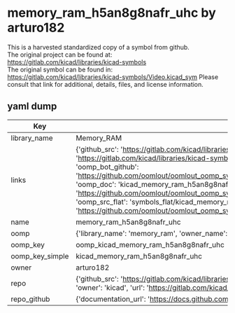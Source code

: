 # memory_ram_h5an8g8nafr_uhc by arturo182  
This is a harvested standardized copy of a symbol from github.  
The original project can be found at:  
https://gitlab.com/kicad/libraries/kicad-symbols  
The original symbol can be found in:
https://gitlab.com/kicad/libraries/kicad-symbols/Video.kicad_sym
Please consult that link for additional, details, files, and license information.  
## yaml dump  
| Key | Value |  
| --- | --- |  
| library_name | Memory_RAM |  
| links | {'github_src': 'https://gitlab.com/kicad/libraries/kicad-symbols/Video.kicad_sym', 'github_src_repo': 'https://gitlab.com/kicad/libraries/kicad-symbols', 'oomp_bot': 'kicad_memory_ram_h5an8g8nafr_uhc/working', 'oomp_bot_github': 'https://github.com/oomlout/oomlout_oomp_symbol_bot/tree/main/kicad_memory_ram_h5an8g8nafr_uhc/working', 'oomp_doc': 'kicad_memory_ram_h5an8g8nafr_uhc/working', 'oomp_doc_github': 'https://github.com/oomlout/oomlout_oomp_symbol_doc/tree/main/kicad_memory_ram_h5an8g8nafr_uhc/working', 'oomp_src_flat': 'symbols_flat/kicad_memory_ram_h5an8g8nafr_uhc/working', 'oomp_src_flat_github': 'https://github.com/oomlout/oomlout_oomp_symbol_src/tree/main/kicad_memory_ram_h5an8g8nafr_uhc/working'} |  
| name | memory_ram_h5an8g8nafr_uhc |  
| oomp | {'library_name': 'memory_ram', 'owner_name': 'kicad', 'symbol_name': 'memory_ram_h5an8g8nafr_uhc'} |  
| oomp_key | oomp_kicad_memory_ram_h5an8g8nafr_uhc |  
| oomp_key_simple | kicad_memory_ram_h5an8g8nafr_uhc |  
| owner | arturo182 |  
| repo | {'github_src': 'https://gitlab.com/kicad/libraries/kicad-symbols/Video.kicad_sym', 'name': 'libraries/kicad-symbols', 'owner': 'kicad', 'url': 'https://gitlab.com/kicad/libraries/kicad-symbols'} |  
| repo_github | {'documentation_url': 'https://docs.github.com/rest/repos/repos#get-a-repository', 'message': 'Not Found'} |  

